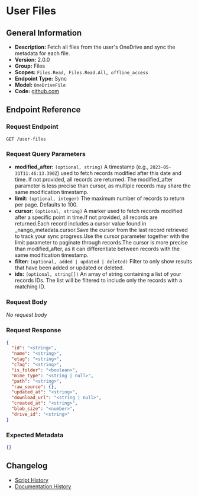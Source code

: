 <!-- BEGIN GENERATED CONTENT -->
# User Files

## General Information

- **Description:** Fetch all files from the user's OneDrive and sync the metadata for each file.
- **Version:** 2.0.0
- **Group:** Files
- **Scopes:** `Files.Read, Files.Read.All, offline_access`
- **Endpoint Type:** Sync
- **Model:** `OneDriveFile`
- **Code:** [github.com](https://github.com/NangoHQ/integration-templates/tree/main/integrations/one-drive/syncs/user-files.ts)


## Endpoint Reference

### Request Endpoint

`GET /user-files`

### Request Query Parameters

- **modified_after:** `(optional, string)` A timestamp (e.g., `2023-05-31T11:46:13.390Z`) used to fetch records modified after this date and time. If not provided, all records are returned. The modified_after parameter is less precise than cursor, as multiple records may share the same modification timestamp.
- **limit:** `(optional, integer)` The maximum number of records to return per page. Defaults to 100.
- **cursor:** `(optional, string)` A marker used to fetch records modified after a specific point in time.If not provided, all records are returned.Each record includes a cursor value found in _nango_metadata.cursor.Save the cursor from the last record retrieved to track your sync progress.Use the cursor parameter together with the limit parameter to paginate through records.The cursor is more precise than modified_after, as it can differentiate between records with the same modification timestamp.
- **filter:** `(optional, added | updated | deleted)` Filter to only show results that have been added or updated or deleted.
- **ids:** `(optional, string[])` An array of string containing a list of your records IDs. The list will be filtered to include only the records with a matching ID.

### Request Body

_No request body_

### Request Response

```json
{
  "id": "<string>",
  "name": "<string>",
  "etag": "<string>",
  "cTag": "<string>",
  "is_folder": "<boolean>",
  "mime_type": "<string | null>",
  "path": "<string>",
  "raw_source": {},
  "updated_at": "<string>",
  "download_url": "<string | null>",
  "created_at": "<string>",
  "blob_size": "<number>",
  "drive_id": "<string>"
}
```

### Expected Metadata

```json
{}
```

## Changelog

- [Script History](https://github.com/NangoHQ/integration-templates/commits/main/integrations/one-drive/syncs/user-files.ts)
- [Documentation History](https://github.com/NangoHQ/integration-templates/commits/main/integrations/one-drive/syncs/user-files.md)

<!-- END  GENERATED CONTENT -->

